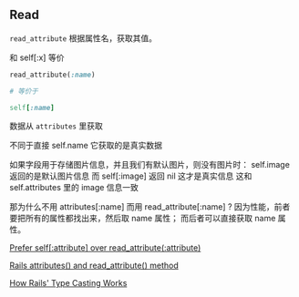 ## Read

`read_attribute` 根据属性名，获取其值。

和 self[:x] 等价

```ruby
read_attribute(:name)

# 等价于

self[:name]
```

数据从 `attributes` 里获取

不同于直接 self.name 它获取的是真实数据


如果字段用于存储图片信息，并且我们有默认图片，则没有图片时：
self.image 返回的是默认图片信息
而 self[:image] 返回 nil 这才是真实信息
这和
self.attributes 里的 image 信息一致

那为什么不用 attributes[:name] 而用 read_attribute[:name] ?
因为性能，前者要把所有的属性都找出来，然后取 name 属性；
而后者可以直接获取 name 属性。


[Prefer self[:attribute] over read_attribute(:attribute)](https://github.com/bbatsov/rails-style-guide#read-attribute)

[Rails attributes() and read_attribute() method](http://www.shanison.com/2010/07/18/rails-attributes-method/)

[How Rails' Type Casting Works](http://robots.thoughtbot.com/how-rails-works-type-casting)


